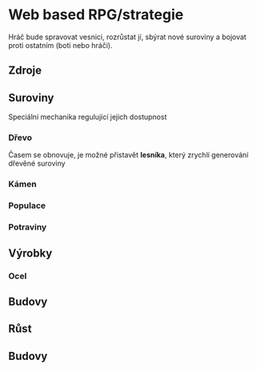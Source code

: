 # Web based RPG/strategie
Hráč bude spravovat vesnici, rozrůstat jí, sbýrat nové suroviny a bojovat proti ostatním (boti nebo hráči).
## Zdroje
## Suroviny
Speciální mechanika regulující jejich dostupnost
### Dřevo
  Časem se obnovuje, je možné přistavět **lesníka**, který zrychlí generování dřevěné suroviny
### Kámen
### Populace
### Potraviny
## Výrobky
### Ocel
## Budovy
## Růst
## Budovy
